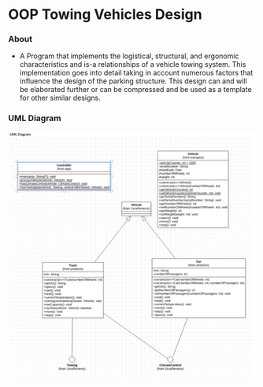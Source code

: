 # OOP Towing Vehicles Design

### About

- A Program that implements the logistical, structural, and ergonomic characteristics and is-a relationships of a vehicle towing system. This implementation goes into detail taking in account numerous factors that influence the design of the parking structure. This design can and will be elaborated further or can be compressed and be used as a template for other similar designs.

### UML Diagram

![](https://github.com/BarbosaO/OOP-Design/blob/master/TowingVehicles/TowingVehicles%20UML%20Diagram.png)
